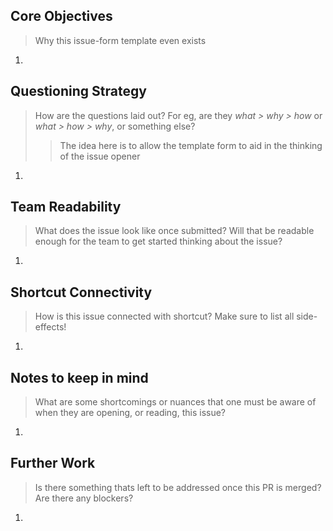 ## Core Objectives
> Why this issue-form template even exists

1.

## Questioning Strategy
> How are the questions laid out? For eg, are they _what > why > how_ or _what > how > why_, or something else?
>> The idea here is to allow the template form to aid in the thinking of the issue opener

1.

## Team Readability
> What does the issue look like once submitted? Will that be readable enough for the team to get started thinking about the issue?

1. 

## Shortcut Connectivity
> How is this issue connected with shortcut? Make sure to list all side-effects!

1. 

## Notes to keep in mind
> What are some shortcomings or nuances that one must be aware of when they are opening, or reading, this issue?

1. 

## Further Work
> Is there something thats left to be addressed once this PR is merged? Are there any blockers?

1. 
